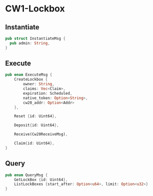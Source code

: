 # CW1-Lockbox

## Instantiate
```rust
pub struct InstantiateMsg {
  pub admin: String,
}
```
## Execute
```rust
pub enum ExecuteMsg {
    CreateLockbox {
        owner: String,
        claims: Vec<Claim>,
        expiration: Scheduled,
        native_token: Option<String>,
        cw20_addr: Option<Addr>
    },

    Reset {id: Uint64},

    Deposit{id: Uint64},

    Receive(Cw20ReceiveMsg),

    Claim{id: Uint64},
}
```
## Query
```rust
pub enum QueryMsg {
    GetLockBox {id: Uint64},
    ListLockBoxes {start_after: Option<u64>, limit: Option<u32>}
}
```
